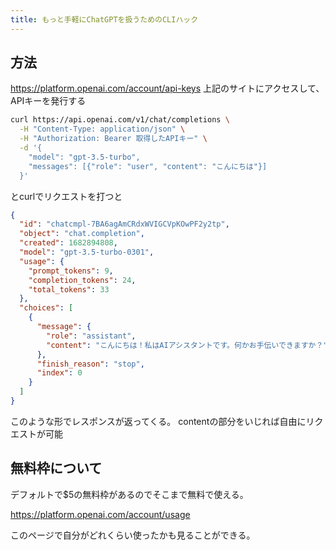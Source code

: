 ```yaml
---
title: もっと手軽にChatGPTを扱うためのCLIハック
---
```


## 方法
https://platform.openai.com/account/api-keys
上記のサイトにアクセスして、APIキーを発行する


```sh
curl https://api.openai.com/v1/chat/completions \
  -H "Content-Type: application/json" \
  -H "Authorization: Bearer 取得したAPIキー" \
  -d '{
    "model": "gpt-3.5-turbo",
    "messages": [{"role": "user", "content": "こんにちは"}]
  }'

```
とcurlでリクエストを打つと

```json
{
  "id": "chatcmpl-7BA6agAmCRdxWVIGCVpKOwPF2y2tp",
  "object": "chat.completion",
  "created": 1682894808,
  "model": "gpt-3.5-turbo-0301",
  "usage": {
    "prompt_tokens": 9,
    "completion_tokens": 24,
    "total_tokens": 33
  },
  "choices": [
    {
      "message": {
        "role": "assistant",
        "content": "こんにちは！私はAIアシスタントです。何かお手伝いできますか？"
      },
      "finish_reason": "stop",
      "index": 0
    }
  ]
}
```

このような形でレスポンスが返ってくる。
contentの部分をいじれば自由にリクエストが可能


## 無料枠について
デフォルトで$5の無料枠があるのでそこまで無料で使える。

https://platform.openai.com/account/usage

このページで自分がどれくらい使ったかも見ることができる。
